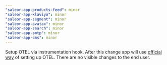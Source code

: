 ```yaml
---
"saleor-app-products-feed": minor
"saleor-app-klaviyo": minor
"saleor-app-segment": minor
"saleor-app-avatax": minor
"saleor-app-search": minor
"saleor-app-smtp": minor
"saleor-app-cms": minor
---
```


Setup OTEL via instrumentation hook. After this change app will use [official way](https://nextjs.org/docs/14/app/building-your-application/optimizing/open-telemetry) of setting up OTEL. There are no visible changes to the end user.
